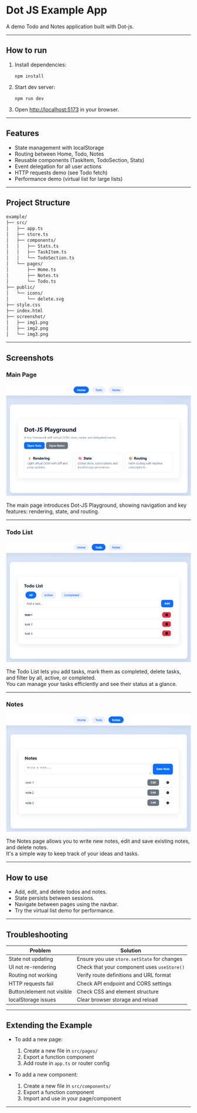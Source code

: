 # Dot JS Example App

A demo Todo and Notes application built with Dot-js.

---

## How to run

1. Install dependencies:
   ```
   npm install
   ```
2. Start dev server:
   ```
   npm run dev
   ```
3. Open [http://localhost:5173](http://localhost:5173) in your browser.

---

## Features

- State management with localStorage
- Routing between Home, Todo, Notes
- Reusable components (TaskItem, TodoSection, Stats)
- Event delegation for all user actions
- HTTP requests demo (see Todo fetch)
- Performance demo (virtual list for large lists)

---

## Project Structure

```
example/
├── src/
│   ├── app.ts
│   ├── store.ts
│   ├── components/
│   │   ├── Stats.ts
│   │   ├── TaskItem.ts
│   │   └── TodoSection.ts
│   └── pages/
│       ├── Home.ts
│       ├── Notes.ts
│       └── Todo.ts
├── public/
│   └── icons/
│       └── delete.svg
├── style.css
├── index.html
├── screenshot/
│   ├── img1.png
│   ├── img2.png
│   └── img3.png
```

---

## Screenshots

### Main Page

![Main Page](./screenshot/img1.png)

The main page introduces Dot-JS Playground, showing navigation and key features: rendering, state, and routing.

---

### Todo List

![Todo List](./screenshot/img2.png)

The Todo List lets you add tasks, mark them as completed, delete tasks, and filter by all, active, or completed.  
You can manage your tasks efficiently and see their status at a glance.

---

### Notes

![Notes Page](./screenshot/img3.png)

The Notes page allows you to write new notes, edit and save existing notes, and delete notes.  
It's a simple way to keep track of your ideas and tasks.

---

## How to use

- Add, edit, and delete todos and notes.
- State persists between sessions.
- Navigate between pages using the navbar.
- Try the virtual list demo for performance.

---

## Troubleshooting

| Problem                        | Solution                                      |
|---------------------------------|-----------------------------------------------|
| State not updating              | Ensure you use `store.setState` for changes   |
| UI not re-rendering             | Check that your component uses `useStore()`   |
| Routing not working             | Verify route definitions and URL format       |
| HTTP requests fail              | Check API endpoint and CORS settings          |
| Button/element not visible      | Check CSS and element structure               |
| localStorage issues             | Clear browser storage and reload              |

---

## Extending the Example

- To add a new page:
  1. Create a new file in `src/pages/`
  2. Export a function component
  3. Add route in `app.ts` or router config

- To add a new component:
  1. Create a new file in `src/components/`
  2. Export a function component
  3. Import and use in your page/component

---



